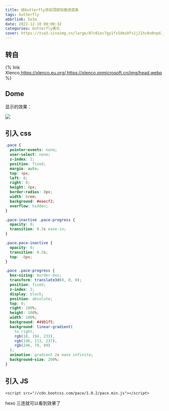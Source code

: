 ```yaml
---
title: 给butterfly添加顶部加载进度条
tags: butterfly
abbrlink: 5e3a
date: 2022-12-10 00:00:32
categories: butterfly美化
cover: https://tva3.sinaimg.cn/large/87c01ec7gy1fs5dmi0fs1j21hc0u0npd.jpg
---
```


## 转自

{% link Xlenco,https://xlenco.eu.org/,https://xlenco.onmicrosoft.cn/img/head.webp %}

## Dome

显示的效果：

![](https://www.chuckle.top/images/10-1.webp)


## 引入 css

```css
.pace {
  pointer-events: none;
  user-select: none;
  z-index: 2;
  position: fixed;
  margin: auto;
  top: 4px;
  left: 0;
  right: 0;
  height: 8px;
  border-radius: 8px;
  width: 6rem;
  background: #eaecf2;
  overflow: hidden;
}

.pace-inactive .pace-progress {
  opacity: 0;
  transition: 0.3s ease-in;
}

.pace.pace-inactive {
  opacity: 0;
  transition: 0.3s;
  top: -8px;
}

.pace .pace-progress {
  box-sizing: border-box;
  transform: translate3d(0, 0, 0);
  position: fixed;
  z-index: 2;
  display: block;
  position: absolute;
  top: 0;
  right: 100%;
  height: 100%;
  width: 100%;
  background: #49b1f5;
  background: linear-gradient(
    to right,
    rgb(18, 194, 233),
    rgb(196, 113, 237),
    rgb(246, 79, 89)
  );
  animation: gradient 2s ease infinite;
  background-size: 200%;
}
```

## 引入 JS

```
<script src="//cdn.bootcss.com/pace/1.0.2/pace.min.js"></script>
```

hexo 三连就可以看到效果了